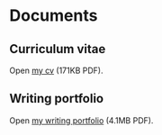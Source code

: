 # Documents

## Curriculum vitae

Open [my cv](HL_CV2023Mar.pdf) (171KB PDF).

## Writing portfolio

Open [my writing portfolio](HughLilly_portfolio.pdf) (4.1MB PDF).
